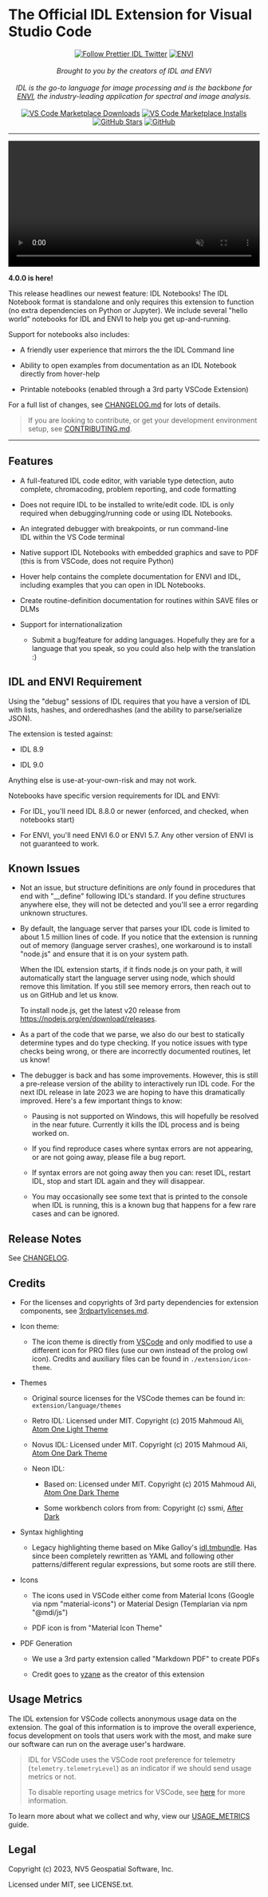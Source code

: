 # The Official IDL Extension for Visual Studio Code

<p align="center">
  <div align="center">
    <a href="https://www.nv5geospatialsoftware.com/Software-Technology/IDL">
      <img alt="Follow Prettier IDL Twitter" src="extension/images/idlicon.png"></a>
    <a href="https://www.nv5geospatialsoftware.com/Software-Technology/ENVI">
      <img alt="ENVI" src="extension/images/enviicon.png"></a>
  </div>
  <div  align="center">
    <i>
      <br> Brought to you by the creators of IDL and ENVI
      <br>
      <br>IDL is the go-to language for image processing and is the backbone for
      <br><a href="https://www.nv5geospatialsoftware.com/Software-Technology/ENVI">ENVI</a>, the industry-leading application for spectral and image analysis.
    </i>
  </div>
  <br>
  <div align="center" style="height: 2.5em;">
    <a href="https://marketplace.visualstudio.com/items?itemName=IDL.idl-for-vscode">
      <img alt="VS Code Marketplace Downloads" src="https://img.shields.io/visual-studio-marketplace/d/idl.idl-for-vscode"></a>
    <a href="https://marketplace.visualstudio.com/items?itemName=idl.idl-for-vscode">
      <img alt="VS Code Marketplace Installs" src="https://img.shields.io/visual-studio-marketplace/i/idl.idl-for-vscode"></a>
    <a href="https://github.com/interactive-data-language/vscode-idl">
      <img alt="GitHub Stars" src="extension/images/License-MIT-orange.png"></a>
    <a href="https://github.com/interactive-data-language/vscode-idl">
      <img alt="GitHub" src="extension/images/github.png"></a>
  </div>
</p>

<hr>

<div  align="center">
  <video controls autoplay loop muted playsinline style="max-width: 720px; width: 100%">
    <source src="https://vis-webcontent.s3.amazonaws.com/vscode-idl/vscode-tiny.mp4" type="video/mp4">
  </video>
</div>

**4.0.0 is here!**

This release headlines our newest feature: IDL Notebooks! The IDL Notebook format is standalone and only requires this extension to function (no extra dependencies on Python or Jupyter). We include several "hello world" notebooks for IDL and ENVI to help you get up-and-running.

Support for notebooks also includes:

- A friendly user experience that mirrors the the IDL Command line

- Ability to open examples from documentation as an IDL Notebook directly from hover-help

- Printable notebooks (enabled through a 3rd party VSCode Extension)

For a full list of changes, see [CHANGELOG.md](./CHANGELOG.md) for lots of details.

> If you are looking to contribute, or get your development environment setup, see [CONTRIBUTING.md](./CONTRIBUTING.md).

---

## Features

- A full-featured IDL code editor, with variable type detection, auto complete, chromacoding, problem reporting, and code formatting

- Does not require IDL to be installed to write/edit code. IDL is only required when debugging/running code or using IDL Notebooks.

- An integrated debugger with breakpoints, or run command-line IDL within the VS Code terminal

- Native support IDL Notebooks with embedded graphics and save to PDF (this is from VSCode, does not require Python)

- Hover help contains the complete documentation for ENVI and IDL, including examples that you can open in IDL Notebooks.

- Create routine-definition documentation for routines within SAVE files or DLMs

- Support for internationalization

  - Submit a bug/feature for adding languages. Hopefully they are for a language that you speak, so you could also help with the translation :)

## IDL and ENVI Requirement

Using the "debug" sessions of IDL requires that you have a version of IDL with lists, hashes, and orderedhashes (and the ability to parse/serialize JSON).

The extension is tested against:

- IDL 8.9

- IDL 9.0

Anything else is use-at-your-own-risk and may not work.

Notebooks have specific version requirements for IDL and ENVI:

- For IDL, you'll need IDL 8.8.0 or newer (enforced, and checked, when notebooks start)

- For ENVI, you'll need ENVI 6.0 or ENVI 5.7. Any other version of ENVI is not guaranteed to work.

## Known Issues

- Not an issue, but structure definitions are _only_ found in procedures that end with "\_\_define" following IDL's standard. If you define structures anywhere else, they will not be detected and you'll see a error regarding unknown structures.

- By default, the language server that parses your IDL code is limited to about 1.5 million lines of code. If you notice that the extension is running out of memory (language server crashes), one workaround is to install "node.js" and ensure that it is on your system path.

  When the IDL extension starts, if it finds node.js on your path, it will automatically start the language server using node, which should remove this limitation. If you still see memory errors, then reach out to us on GitHub and let us know.

  To install node.js, get the latest v20 release from https://nodejs.org/en/download/releases.

- As a part of the code that we parse, we also do our best to statically determine types and do type checking. If you notice issues with type checks being wrong, or there are incorrectly documented routines, let us know!

- The debugger is back and has some improvements. However, this is still a pre-release version of the ability to interactively run IDL code. For the next IDL release in late 2023 we are hoping to have this dramatically improved. Here's a few important things to know:

  - Pausing is not supported on Windows, this will hopefully be resolved in the near future. Currently it kills the IDL process and is being worked on.

  - If you find reproduce cases where syntax errors are not appearing, or are not going away, please file a bug report.

  - If syntax errors are not going away then you can: reset IDL, restart IDL, stop and start IDL again and they will disappear.

  - You may occasionally see some text that is printed to the console when IDL is running, this is a known bug that happens for a few rare cases and can be ignored.

## Release Notes

See [CHANGELOG](CHANGELOG.md).

## Credits

- For the licenses and copyrights of 3rd party dependencies for extension components, see [3rdpartylicenses.md](./compliance/3rdpartylicenses.md).

- Icon theme:

  - The icon theme is directly from [VSCode](https://github.com/microsoft/vscode/tree/main/extensions/theme-seti) and only modified to use a different icon for PRO files (use our own instead of the prolog owl icon). Credits and auxiliary files can be found in `./extension/icon-theme`.

- Themes

  - Original source licenses for the VSCode themes can be found in: `extension/language/themes`

  - Retro IDL: Licensed under MIT. Copyright (c) 2015 Mahmoud Ali, [Atom One Light Theme](https://github.com/akamud/vscode-theme-onedark)

  - Novus IDL: Licensed under MIT. Copyright (c) 2015 Mahmoud Ali, [Atom One Dark Theme](https://github.com/akamud/vscode-theme-onelight)

  - Neon IDL:

    - Based on: Licensed under MIT. Copyright (c) 2015 Mahmoud Ali, [Atom One Dark Theme](https://github.com/akamud/vscode-theme-onelight)

    - Some workbench colors from from: Copyright (c) ssmi, [After Dark](https://github.com/sssmi/after-dark)

- Syntax highlighting

  - Legacy highlighting theme based on Mike Galloy's [idl.tmbundle](https://github.com/mgalloy/idl.tmbundle). Has since been completely rewritten as YAML and following other patterns/different regular expressions, but some roots are still there.

- Icons

  - The icons used in VSCode either come from Material Icons (Google via npm "material-icons") or Material Design (Templarian via npm "@mdi/js")

  - PDF icon is from "Material Icon Theme"

- PDF Generation

  - We use a 3rd party extension called "Markdown PDF" to create PDFs

  - Credit goes to [yzane](https://github.com/yzane/vscode-markdown-pdf/tree/master) as the creator of this extension

## Usage Metrics

The IDL extension for VSCode collects anonymous usage data on the extension. The goal of this information is to improve the overall experience, focus development on tools that users work with the most, and make sure our software can run on the average user's hardware.

> IDL for VSCode uses the VSCode root preference for telemetry (`telemetry.telemetryLevel`) as an indicator if we should send usage metrics or not.
>
> To disable reporting usage metrics for VSCode, see [here](https://code.visualstudio.com/docs/getstarted/telemetry#_disable-telemetry-reporting) for more information.

To learn more about what we collect and why, view our [USAGE_METRICS](./extension/docs/general/USAGE_METRICS.md) guide.

## Legal

Copyright (c) 2023, NV5 Geospatial Software, Inc.

Licensed under MIT, see LICENSE.txt.
